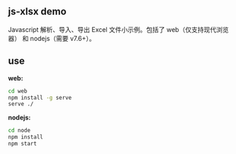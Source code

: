 ## js-xlsx demo
Javascript 解析、导入、导出 Excel 文件小示例。包括了 web（仅支持现代浏览器） 和 nodejs（需要 v7.6+）。

## use

**web:**

```bash
cd web
npm install -g serve
serve ./
```

**nodejs:**

```bash
cd node
npm install
npm start
```

